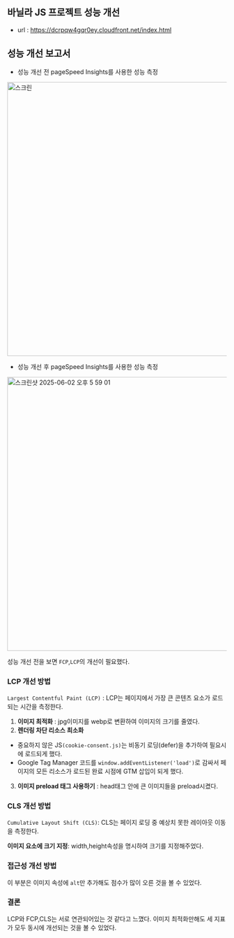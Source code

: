 ## 바닐라 JS 프로젝트 성능 개선
- url : https://dcrpqw4gqr0ey.cloudfront.net/index.html

## 성능 개선 보고서
- 성능 개선 전 pageSpeed Insights를 사용한 성능 측정
<img width="627" alt="스크린" src="https://github.com/user-attachments/assets/3d4a9f3c-4935-4501-aa56-632cd7442ec8" />


- 성능 개선 후 pageSpeed Insights를 사용한 성능 측정
<img width="627" alt="스크린샷 2025-06-02 오후 5 59 01" src="https://github.com/user-attachments/assets/cfa09ef7-2825-4e9c-8b0f-a644a59854ed" />


성능 개선 전을 보면 `FCP`,`LCP`의 개선이 필요했다.

### LCP 개선 방법
`Largest Contentful Paint (LCP)` : LCP는 페이지에서 가장 큰 콘텐츠 요소가 로드되는 시간을 측정한다.
1. **이미지 최적화** : jpg이미지를 webp로 변환하여 이미지의 크기를 줄였다.
2. **렌더링 차단 리소스 최소화**
-  중요하지 않은 JS`(cookie-consent.js)`는 비동기 로딩(defer)을 추가하여 필요시에 로드되게 했다.
 - Google Tag Manager 코드를 `window.addEventListener('load')`로 감싸서 페이지의 모든 리소스가 로드된 완료 시점에 GTM 삽입이 되게 했다.
3. **이미지 preload 태그 사용하기** : head태그 안에 큰 이미지들을 preload시켰다.


### CLS 개선 방법
`Cumulative Layout Shift (CLS)`: CLS는 페이지 로딩 중 예상치 못한 레이아웃 이동을 측정한다.

**이미지 요소에 크기 지정**: width,height속성을 명시하여 크기를 지정해주었다.

### 접근성 개선 방법

이 부분은 이미지 속성에 `alt`만 추가해도 점수가 많이 오른 것을 볼 수 있었다.

### 결론
LCP와 FCP,CLS는 서로 연관되어있는 것 같다고 느꼈다.
이미지 최적화만해도 세 지표가 모두 동시에 개선되는 것을 볼 수 있었다.
